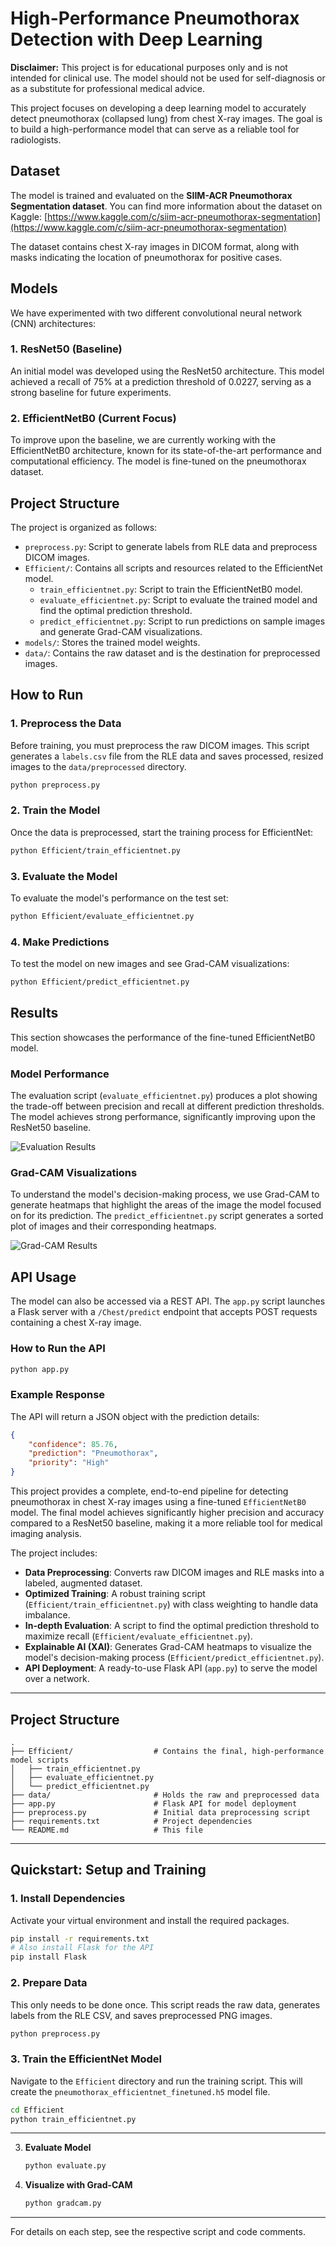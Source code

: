 # High-Performance Pneumothorax Detection with Deep Learning

**Disclaimer:** This project is for educational purposes only and is not intended for clinical use. The model should not be used for self-diagnosis or as a substitute for professional medical advice.

This project focuses on developing a deep learning model to accurately detect pneumothorax (collapsed lung) from chest X-ray images. The goal is to build a high-performance model that can serve as a reliable tool for radiologists.

## Dataset

The model is trained and evaluated on the **SIIM-ACR Pneumothorax Segmentation dataset**. You can find more information about the dataset on Kaggle:
[https://www.kaggle.com/c/siim-acr-pneumothorax-segmentation](https://www.kaggle.com/c/siim-acr-pneumothorax-segmentation)

The dataset contains chest X-ray images in DICOM format, along with masks indicating the location of pneumothorax for positive cases.

## Models

We have experimented with two different convolutional neural network (CNN) architectures:

### 1. ResNet50 (Baseline)

An initial model was developed using the ResNet50 architecture. This model achieved a recall of 75% at a prediction threshold of 0.0227, serving as a strong baseline for future experiments.

### 2. EfficientNetB0 (Current Focus)

To improve upon the baseline, we are currently working with the EfficientNetB0 architecture, known for its state-of-the-art performance and computational efficiency. The model is fine-tuned on the pneumothorax dataset.

## Project Structure

The project is organized as follows:

- `preprocess.py`: Script to generate labels from RLE data and preprocess DICOM images.
- `Efficient/`: Contains all scripts and resources related to the EfficientNet model.
  - `train_efficientnet.py`: Script to train the EfficientNetB0 model.
  - `evaluate_efficientnet.py`: Script to evaluate the trained model and find the optimal prediction threshold.
  - `predict_efficientnet.py`: Script to run predictions on sample images and generate Grad-CAM visualizations.
- `models/`: Stores the trained model weights.
- `data/`: Contains the raw dataset and is the destination for preprocessed images.

## How to Run

### 1. Preprocess the Data
Before training, you must preprocess the raw DICOM images. This script generates a `labels.csv` file from the RLE data and saves processed, resized images to the `data/preprocessed` directory.

```bash
python preprocess.py
```

### 2. Train the Model
Once the data is preprocessed, start the training process for EfficientNet:

```bash
python Efficient/train_efficientnet.py
```

### 3. Evaluate the Model
To evaluate the model's performance on the test set:

```bash
python Efficient/evaluate_efficientnet.py
```

### 4. Make Predictions
To test the model on new images and see Grad-CAM visualizations:

```bash
python Efficient/predict_efficientnet.py
```

## Results

This section showcases the performance of the fine-tuned EfficientNetB0 model.

### Model Performance

The evaluation script (`evaluate_efficientnet.py`) produces a plot showing the trade-off between precision and recall at different prediction thresholds. The model achieves strong performance, significantly improving upon the ResNet50 baseline.

![Evaluation Results](Results/Results.PNG)

### Grad-CAM Visualizations

To understand the model's decision-making process, we use Grad-CAM to generate heatmaps that highlight the areas of the image the model focused on for its prediction. The `predict_efficientnet.py` script generates a sorted plot of images and their corresponding heatmaps.

![Grad-CAM Results](plots/gradcam_result.jpg)

## API Usage

The model can also be accessed via a REST API. The `app.py` script launches a Flask server with a `/Chest/predict` endpoint that accepts POST requests containing a chest X-ray image.

### How to Run the API

```bash
python app.py
```

### Example Response

The API will return a JSON object with the prediction details:

```json
{
    "confidence": 85.76,
    "prediction": "Pneumothorax",
    "priority": "High"
}
```

This project provides a complete, end-to-end pipeline for detecting pneumothorax in chest X-ray images using a fine-tuned `EfficientNetB0` model. The final model achieves significantly higher precision and accuracy compared to a ResNet50 baseline, making it a more reliable tool for medical imaging analysis.

The project includes:
- **Data Preprocessing**: Converts raw DICOM images and RLE masks into a labeled, augmented dataset.
- **Optimized Training**: A robust training script (`Efficient/train_efficientnet.py`) with class weighting to handle data imbalance.
- **In-depth Evaluation**: A script to find the optimal prediction threshold to maximize recall (`Efficient/evaluate_efficientnet.py`).
- **Explainable AI (XAI)**: Generates Grad-CAM heatmaps to visualize the model's decision-making process (`Efficient/predict_efficientnet.py`).
- **API Deployment**: A ready-to-use Flask API (`app.py`) to serve the model over a network.

---

## Project Structure
```
.
├── Efficient/                  # Contains the final, high-performance model scripts
│   ├── train_efficientnet.py
│   ├── evaluate_efficientnet.py
│   └── predict_efficientnet.py
├── data/                       # Holds the raw and preprocessed data
├── app.py                      # Flask API for model deployment
├── preprocess.py               # Initial data preprocessing script
├── requirements.txt            # Project dependencies
└── README.md                   # This file
```

---

## Quickstart: Setup and Training

### 1. Install Dependencies
Activate your virtual environment and install the required packages.
```bash
pip install -r requirements.txt
# Also install Flask for the API
pip install Flask
```

### 2. Prepare Data
This only needs to be done once. This script reads the raw data, generates labels from the RLE CSV, and saves preprocessed PNG images.
```bash
python preprocess.py
```

### 3. Train the EfficientNet Model
Navigate to the `Efficient` directory and run the training script. This will create the `pneumothorax_efficientnet_finetuned.h5` model file.
```bash
cd Efficient
python train_efficientnet.py
```

--- 


3.  **Evaluate Model**
    ```bash
    python evaluate.py
    ```

4.  **Visualize with Grad-CAM**
    ```bash
    python gradcam.py
    ```

---

For details on each step, see the respective script and code comments.
